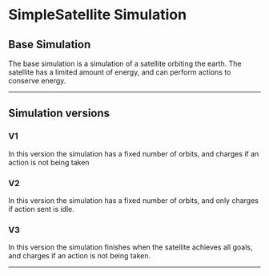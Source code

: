 # SimpleSatellite Simulation

## Base Simulation
The base simulation is a simulation of a satellite orbiting the earth. The satellite has a limited amount of energy, and can perform actions to conserve energy. 

---

## Simulation versions
### V1
In this version the simulation has a fixed number of orbits, and charges if an action is not being taken

### V2
In this version the simulation has a fixed number of orbits, and only charges if action sent is idle.

### V3
In this version the simulation finishes when the satellite achieves all goals, and charges if an action is not being taken.

---